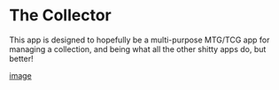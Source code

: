 # The Collector
This app is designed to hopefully be a multi-purpose MTG/TCG app for managing a collection, and being what all the other shitty apps do, but better!

[image](https://storage.googleapis.com/psycho_upload/ShareX/2024/04/Vysor_Dd4ItMGnIU.png)
